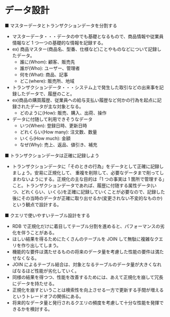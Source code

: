 # データ設計

■ マスターデータとトランザクションデータを分割する

- マスターデータ・・・データの中でも基礎となるもので、商品情報や従業員情報など 1 つ一つの基礎的な情報を記録する。
- ex) 商品マスター(商品名、型番、仕様など)ことやものなどについて記録したデータ。
  - 誰に(Whom): 顧客、販売先
  - 誰が(Who): ユーザー、管理者
  - 何を(What): 商品、記事
  - どこ(where): 販売所、地域
- トランザクションデータ・・・システム上で発生した取引などの出来事を記録したデータで、履歴のこと。
- ex)商品の購買履歴、従業員への給与支払い履歴など何かの行為を起点に記録されたデータが主な対象となる。
  - どのように(How): 販売、購入、出荷、操作
- データに付随して利用できそうなデータ
  - いつ(When): 登録日時、更新日時
  - どれくらい(How many): 注文数、数量
  - いくら(How much): 金額
  - なぜ(Why): 売上、返品、値引き、補充

■ トランザクションデータは正確に記録しよう

- トランザクションデータに「そのときの行為」をデータとして正確に記録しましょう。安易に正規化して、 重複を削除して、必要なデータまで削ってしまわないようにする。正規化の主な目的は「1 つの事実は 1 箇所で管理する」こと。トランザクションデータであれば、履歴に付随する属性データ(いつ、どれくらい、いくら)を正確に記録していくことが必要なので、記録した後にその当時のデータが正確に取り出せるか(変更されない不変的なものか)という観点で設計する。

■ クエリで使いやすいテーブル設計をする

- RDB で正規化だけに着目してテーブル分割を進めると、パフォーマンスの劣化を伴うことがある。
- ほしい結果を得るためにたくさんのテーブルを JOIN して無駄に複雑なクエリを作り出してしまう。
- 機能的な要件は満たせるものの将来のデータ量を考慮した性能の要件は満たせなくなる。
- JOIN によるテーブル結合は、対象となるテーブルのデータ量が大きくなればなるほど性能が劣化していく。
- 同様の結果を得つつ、性能を改善するためには、あえて正規化を崩して冗長にデータを持たせる。
- 正規化を崩すということは検索性を向上させる一方で更新する手間が増えるというトレードオフの関係にある。
- 将来的なデータ量と発行されるクエリの頻度を考慮して十分な性能を発揮できるかを検討する。
